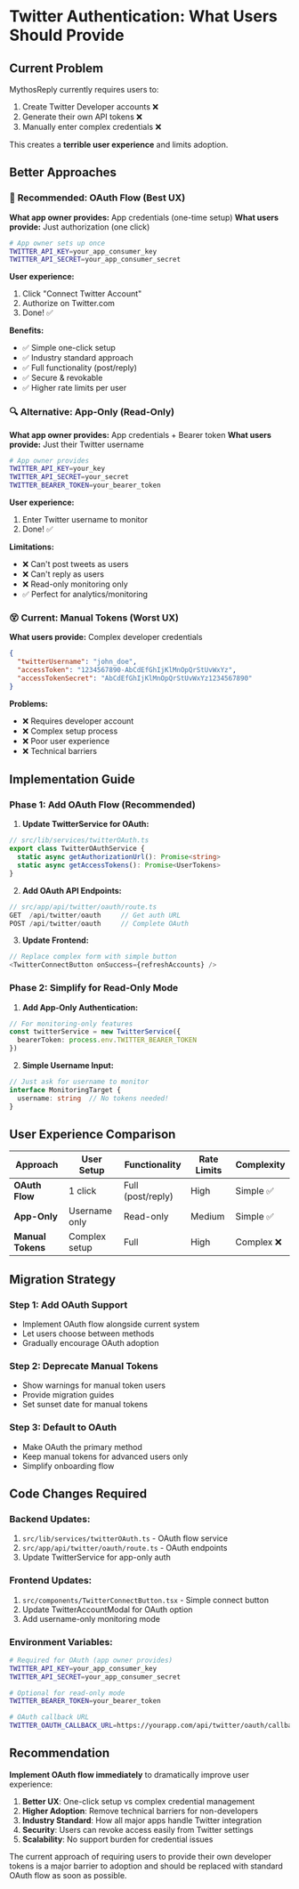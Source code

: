# Twitter Authentication: What Users Should Provide

## Current Problem
MythosReply currently requires users to:
1. Create Twitter Developer accounts ❌
2. Generate their own API tokens ❌  
3. Manually enter complex credentials ❌

This creates a **terrible user experience** and limits adoption.

## Better Approaches

### 🎯 **Recommended: OAuth Flow (Best UX)**
**What app owner provides:** App credentials (one-time setup)
**What users provide:** Just authorization (one click)

```bash
# App owner sets up once
TWITTER_API_KEY=your_app_consumer_key
TWITTER_API_SECRET=your_app_consumer_secret
```

**User experience:**
1. Click "Connect Twitter Account" 
2. Authorize on Twitter.com
3. Done! ✅

**Benefits:**
- ✅ Simple one-click setup
- ✅ Industry standard approach  
- ✅ Full functionality (post/reply)
- ✅ Secure & revokable
- ✅ Higher rate limits per user

### 🔍 **Alternative: App-Only (Read-Only)**
**What app owner provides:** App credentials + Bearer token
**What users provide:** Just their Twitter username

```bash
# App owner provides
TWITTER_API_KEY=your_key
TWITTER_API_SECRET=your_secret
TWITTER_BEARER_TOKEN=your_bearer_token
```

**User experience:**
1. Enter Twitter username to monitor
2. Done! ✅

**Limitations:**
- ❌ Can't post tweets as users
- ❌ Can't reply as users
- ❌ Read-only monitoring only
- ✅ Perfect for analytics/monitoring

### 😵 **Current: Manual Tokens (Worst UX)**
**What users provide:** Complex developer credentials

```json
{
  "twitterUsername": "john_doe",
  "accessToken": "1234567890-AbCdEfGhIjKlMnOpQrStUvWxYz",
  "accessTokenSecret": "AbCdEfGhIjKlMnOpQrStUvWxYz1234567890"
}
```

**Problems:**
- ❌ Requires developer account
- ❌ Complex setup process
- ❌ Poor user experience
- ❌ Technical barriers

## Implementation Guide

### Phase 1: Add OAuth Flow (Recommended)

1. **Update TwitterService for OAuth:**
```typescript
// src/lib/services/twitterOAuth.ts
export class TwitterOAuthService {
  static async getAuthorizationUrl(): Promise<string>
  static async getAccessTokens(): Promise<UserTokens>
}
```

2. **Add OAuth API Endpoints:**
```typescript
// src/app/api/twitter/oauth/route.ts
GET  /api/twitter/oauth     // Get auth URL
POST /api/twitter/oauth     // Complete OAuth
```

3. **Update Frontend:**
```typescript
// Replace complex form with simple button
<TwitterConnectButton onSuccess={refreshAccounts} />
```

### Phase 2: Simplify for Read-Only Mode

1. **Add App-Only Authentication:**
```typescript
// For monitoring-only features
const twitterService = new TwitterService({
  bearerToken: process.env.TWITTER_BEARER_TOKEN
})
```

2. **Simple Username Input:**
```typescript
// Just ask for username to monitor
interface MonitoringTarget {
  username: string  // No tokens needed!
}
```

## User Experience Comparison

| Approach | User Setup | Functionality | Rate Limits | Complexity |
|----------|------------|---------------|-------------|------------|
| **OAuth Flow** | 1 click | Full (post/reply) | High | Simple ✅ |
| **App-Only** | Username only | Read-only | Medium | Simple ✅ |
| **Manual Tokens** | Complex setup | Full | High | Complex ❌ |

## Migration Strategy

### Step 1: Add OAuth Support
- Implement OAuth flow alongside current system
- Let users choose between methods
- Gradually encourage OAuth adoption

### Step 2: Deprecate Manual Tokens
- Show warnings for manual token users
- Provide migration guides
- Set sunset date for manual tokens

### Step 3: Default to OAuth
- Make OAuth the primary method
- Keep manual tokens for advanced users only
- Simplify onboarding flow

## Code Changes Required

### Backend Updates:
1. `src/lib/services/twitterOAuth.ts` - OAuth flow service
2. `src/app/api/twitter/oauth/route.ts` - OAuth endpoints  
3. Update TwitterService for app-only auth

### Frontend Updates:
1. `src/components/TwitterConnectButton.tsx` - Simple connect button
2. Update TwitterAccountModal for OAuth option
3. Add username-only monitoring mode

### Environment Variables:
```bash
# Required for OAuth (app owner provides)
TWITTER_API_KEY=your_app_consumer_key
TWITTER_API_SECRET=your_app_consumer_secret

# Optional for read-only mode
TWITTER_BEARER_TOKEN=your_bearer_token

# OAuth callback URL
TWITTER_OAUTH_CALLBACK_URL=https://yourapp.com/api/twitter/oauth/callback
```

## Recommendation

**Implement OAuth flow immediately** to dramatically improve user experience:

1. **Better UX**: One-click setup vs complex credential management
2. **Higher Adoption**: Remove technical barriers for non-developers  
3. **Industry Standard**: How all major apps handle Twitter integration
4. **Security**: Users can revoke access easily from Twitter settings
5. **Scalability**: No support burden for credential issues

The current approach of requiring users to provide their own developer tokens is a major barrier to adoption and should be replaced with standard OAuth flow as soon as possible.
